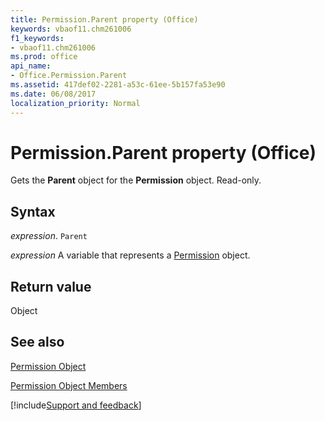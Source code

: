 ```yaml
---
title: Permission.Parent property (Office)
keywords: vbaof11.chm261006
f1_keywords:
- vbaof11.chm261006
ms.prod: office
api_name:
- Office.Permission.Parent
ms.assetid: 417def02-2281-a53c-61ee-5b157fa53e90
ms.date: 06/08/2017
localization_priority: Normal
---
```



# Permission.Parent property (Office)

Gets the  **Parent** object for the **Permission** object. Read-only.


## Syntax

_expression_. `Parent`

_expression_ A variable that represents a [Permission](Office.Permission.md) object.


## Return value

Object


## See also


[Permission Object](Office.Permission.md)



[Permission Object Members](./overview/Library-Reference/permission-members-office.md)

[!include[Support and feedback](~/includes/feedback-boilerplate.md)]